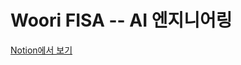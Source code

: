 # Woori FISA -- AI 엔지니어링

[Notion에서 보기](https://thirsty-hosta-2d1.notion.site/FISA-AI-84457d0516184012b468c17338e637ea)
<br>
<br>
